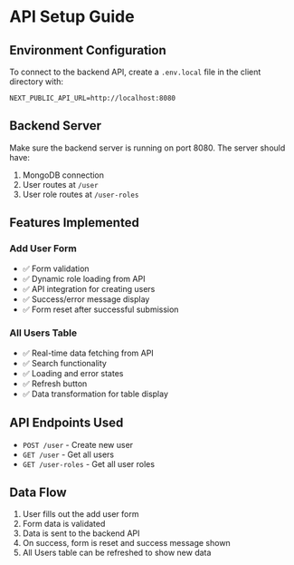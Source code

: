 # API Setup Guide

## Environment Configuration

To connect to the backend API, create a `.env.local` file in the client directory with:

```
NEXT_PUBLIC_API_URL=http://localhost:8080
```

## Backend Server

Make sure the backend server is running on port 8080. The server should have:

1. MongoDB connection
2. User routes at `/user`
3. User role routes at `/user-roles`

## Features Implemented

### Add User Form
- ✅ Form validation
- ✅ Dynamic role loading from API
- ✅ API integration for creating users
- ✅ Success/error message display
- ✅ Form reset after successful submission

### All Users Table
- ✅ Real-time data fetching from API
- ✅ Search functionality
- ✅ Loading and error states
- ✅ Refresh button
- ✅ Data transformation for table display

## API Endpoints Used

- `POST /user` - Create new user
- `GET /user` - Get all users
- `GET /user-roles` - Get all user roles

## Data Flow

1. User fills out the add user form
2. Form data is validated
3. Data is sent to the backend API
4. On success, form is reset and success message shown
5. All Users table can be refreshed to show new data
